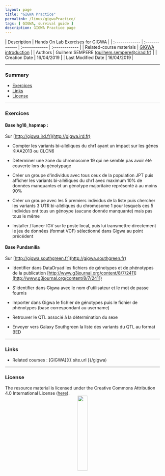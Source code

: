 ```yaml
---
layout: page
title: "GIGWA Practice"
permalink: /linux/gigwaPractice/
tags: [ GIGWA, survival guide ]
description: GIGWA Practice page
---
```


| Description | Hands On Lab Exercises for GIGWA |
| :------------- | :------------- | :------------- | :------------- |
| Related-course materials | [GIGWA introduction](https://southgreenplatform.github.io/trainings//GIGWA/) |
| Authors | Guilhem SEMPERE (guilhem.sempere@cirad.fr)  |
| Creation Date | 16/04/2019 |
| Last Modified Date | 16/04/2019 |


-----------------------

### Summary

* [Exercices](#practice-1)
* [Links](#links)
* [License](#license)


-----------------------


<a name="practice-1"></a>
### Exercices



#### Base hg18_hapmap :

Sur  [http://gigwa.ird.fr](http://gigwa.ird.fr)

* Compter les variants bi-alléliques du chr1 ayant un impact sur les gènes KIAA2013 ou CLCN6

* Déterminer une zone du chromosome 19 qui ne semble pas avoir été couverte lors du génotypage

* Créer un groupe d'individus avec tous ceux de la population JPT puis afficher les variants bi-alléliques du chr1 avec maximum 10% de données manquantes et un génotype majoritaire représenté à au moins 90%

* Créer un groupe avec les 5 premiers individus de la liste puis chercher les variants 3'UTR bi-alléliques du chromosome 1 pour lesquels ces 5 individus ont tous un génoype (aucune donnée manquante) mais pas tous le même

* Installer / lancer IGV sur le poste local, puis lui transmettre directement le jeu de données (format VCF) sélectionné dans Gigwa au point précédent


#### Base Pundamilia

Sur  [http://gigwa.southgreen.fr](http://gigwa.southgreen.fr)

* Identifier dans DataDryad les fichiers de génotypes et de phénotypes de la publication
[http://www.g3journal.org/content/8/7/2411](http://www.g3journal.org/content/8/7/2411)

* S'identifier dans Gigwa avec le nom d'utilisateur et le mot de passe fournis

* Importer dans Gigwa le fichier de génotypes puis le fichier de phénotypes (base correspondant au username)

* Retrouver le QTL associé à la détermination du sexe

* Envoyer vers Galaxy Southgreen la liste des variants du QTL au format BED





-----------------------

### Links
<a name="links"></a>

* Related courses : [GIGWA]({{ site.url }}/gigwa)

-----------------------

### License
<a name="license"></a>

<div>
The resource material is licensed under the Creative Commons Attribution 4.0 International License (<a href="http://creativecommons.org/licenses/by-nc-sa/4.0/">here</a>).
<center><img width="25%" class="img-responsive" src="http://creativecommons.org.nz/wp-content/uploads/2012/05/by-nc-sa1.png"/>
</center>
</div>
                  
 
